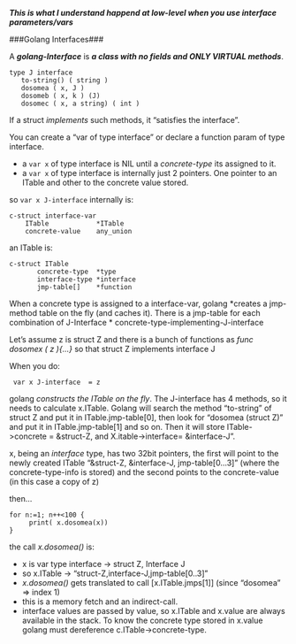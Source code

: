 ***This is what I understand happend at low-level when you use interface parameters/vars***

###Golang Interfaces###

A ***golang-Interface*** is ***a class with no fields and ONLY VIRTUAL methods***.

    type J interface 
       to-string() ( string )
       dosomea ( x, J )
       dosomeb ( x, k ) (J) 
       dosomec ( x, a string) ( int )

If a struct *implements* such methods, it “satisfies the interface”.

You can create a “var of type interface” or declare a function param of type interface.
* a `var x` of type interface is NIL until a *concrete-type* its assigned to it.
* a `var x` of type interface is internally just 2 pointers.  One pointer to an ITable and other to the concrete value stored. 

so `var x J-interface` internally is:

    c-struct interface-var
		ITable            *ITable
		concrete-value    any_union

an ITable is:
  
    c-struct ITable
           concrete-type  *type
       	   interface-type *interface
           jmp-table[]    *function

      
When a concrete type is assigned to a interface-var, golang *creates a jmp-method table on the fly (and caches it). There is a jmp-table for each combination of J-Interface \* concrete-type-implementing-J-interface

Let’s assume z is struct Z and there is a bunch of functions as *func dosomex ( z ){...}* so that struct Z implements interface J

When you do:

     var x J-interface  = z

golang *constructs the ITable on the fly*. The J-interface has 4 methods, so it needs to calculate x.ITable. Golang will search the method “to-string” of struct Z and put it in ITable.jmp-table[0], then look for “dosomea (struct Z)” and put it in ITable.jmp-table[1] and so on. Then it will store ITable->concrete = &struct-Z, and X.itable->interface= &interface-J”.  

x, being an *interface* type, has two 32bit pointers, the first will point to the newly created ITable “&struct-Z, &interface-J, jmp-table[0...3]” (where the concrete-type-info is stored) and the second points to the concrete-value (in this case a copy of z)

then…

    for n:=1; n++<100 {
         print( x.dosomea(x))
    }

the call *x.dosomea()* is: 
* x is var type interface -> struct Z, Interface J
* so x.ITable -> “struct-Z,interface-J,jmp-table[0..3]”
* *x.dosomea()* gets translated to call [x.ITable.jmps[1]] (since “dosomea” => index 1)
* this is a memory fetch and an indirect-call.
* interface values are passed by value, so x.ITable and x.value are always available in the stack. To know the concrete type stored in x.value golang must dereference c.ITable->concrete-type.

